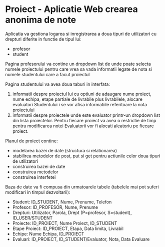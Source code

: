 # Proiect - Aplicatie Web crearea anonima de note
Aplicatia va gestiona logarea si inregistrarea a doua tipuri de utilizatori cu drepturi diferite in functie de tipul lui:
- profesor
- student 

Pagina profesorului va contine un dropdown list de unde poate selecta numele proiectului pentru care vrea sa vada informatii
legate de nota si numele studentului care a facut proiectul

Pagina studentului va avea doua taburi in interfata: 
1. informatii despre proiectul lui cu optiuni de adaugare nume proiect, nume echipa, etape partiale de livrabile plus livrabilele, alocare evaluatori
Studentului i se vor afisa informatiile referitoare la nota proiectului
2. informatii despre proiectele unde este evaluator printr-un dropdown list din lista proiectelor.
Pentru fiecare proiect va avea o restrictie de timp pentru modificarea notei 
Evaluatorii vor fi alocati aleatoriu pe fiecare proiect.


Planul de proiect contine:
- modelarea bazei de date (structura si relationarea)
- stabilirea metodelor de post, put si get pentru actiunile celor doua tipuri de utilizatori
- construirea bazei de date
- construirea metodelor
- construirea interfetei

Baza de date va fi compusa din urmatoarele tabele (tabelele mai pot suferi modificari in timpul dezvoltarii):
- Student: ID_STUDENT, Nume, Prenume, Telefon
- Profesor: ID_PROFESOR, Nume, Prenume
- Drepturi: Utilizator, Parola, Drept (P=profesor, S=student), ID_USER/STUDENT
- Proiecte: ID_PROIECT, Nume Proiect, ID_STUDENT
- Etape Proiect: ID_PROIECT, Etapa, Data limita, Livrabil
- Echipe: Nume Echipa, ID_PROIECT
- Evaluari: ID_PROIECT, ID_STUDENT/Evaluator, Nota, Data Evaluare
